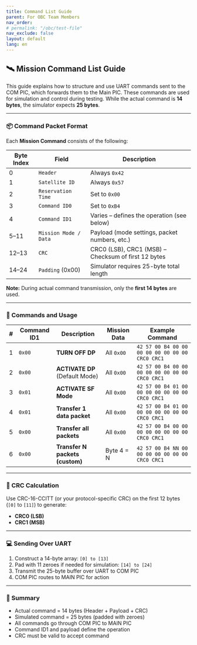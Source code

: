 ```yaml
---
title: Command List Guide 
parent: For OBC Team Members
nav_order: 
# permalink: "/obc/test-file"
nav_exclude: false
layout: default
lang: en
---
```


## 🛰️ Mission Command List Guide 

This guide explains how to structure and use UART commands sent to the COM PIC, which forwards them to the Main PIC. These commands are used for simulation and control during testing. While the actual command is **14 bytes**, the simulator expects **25 bytes**.

---

### 📦 Command Packet Format

Each **Mission Command** consists of the following:

| Byte Index | Field                 | Description                                         |
| ---------- | --------------------- | --------------------------------------------------- |
| 0          | `Header`              | Always `0x42`                                       |
| 1          | `Satellite ID`        | Always `0x57`                                       |
| 2          | `Reservation Time`    | Set to `0x00`                                       |
| 3          | `Command ID0`         | Set to `0xB4`                                       |
| 4          | `Command ID1`         | Varies – defines the operation (see below)          |
| 5–11       | `Mission Mode / Data` | Payload (mode settings, packet numbers, etc.)       |
| 12–13      | `CRC`                 | CRC0 (LSB), CRC1 (MSB) – Checksum of first 12 bytes |
| 14–24      | `Padding` (0x00)      | Simulator requires 25-byte total length             |

**Note:** During actual command transmission, only the **first 14 bytes** are used.

---

### 🔧 Commands and Usage

| # | Command ID1 | Description                     | Mission Data | Example Command                                 |
| - | ----------- | ------------------------------- | ------------ | ----------------------------------------------- |
| 1 | `0x00`      | **TURN OFF DP**                 | All `0x00`   | `42 57 00 B4 00 00 00 00 00 00 00 00 CRC0 CRC1` |
| 2 | `0x00`      | **ACTIVATE DP** (Default Mode)  | All `0x00`   | `42 57 00 B4 00 00 00 00 00 00 00 00 CRC0 CRC1` |
| 3 | `0x01`      | **ACTIVATE SF Mode**            | All `0x00`   | `42 57 00 B4 01 00 00 00 00 00 00 00 CRC0 CRC1` |
| 4 | `0x01`      | **Transfer 1 data packet**      | All `0x00`   | `42 57 00 B4 01 00 00 00 00 00 00 00 CRC0 CRC1` |
| 5 | `0x00`      | **Transfer all packets**        | All `0x00`   | `42 57 00 B4 00 00 00 00 00 00 00 00 CRC0 CRC1` |
| 6 | `0x00`      | **Transfer N packets (custom)** | Byte 4 = N   | `42 57 00 B4 NN 00 00 00 00 00 00 00 CRC0 CRC1` |

---

### 🧮 CRC Calculation

Use CRC-16-CCITT (or your protocol-specific CRC) on the first 12 bytes (`[0]` to `[11]`) to generate:

* **CRC0 (LSB)**
* **CRC1 (MSB)**

---

### 💻 Sending Over UART

1. Construct a 14-byte array: `[0] to [13]`
2. Pad with 11 zeroes if needed for simulation: `[14] to [24]`
3. Transmit the 25-byte buffer over UART to COM PIC
4. COM PIC routes to MAIN PIC for action

---

### 📘 Summary

* Actual command = 14 bytes (Header + Payload + CRC)
* Simulated command = 25 bytes (padded with zeroes)
* All commands go through COM PIC to MAIN PIC
* Command ID1 and payload define the operation
* CRC must be valid to accept command

